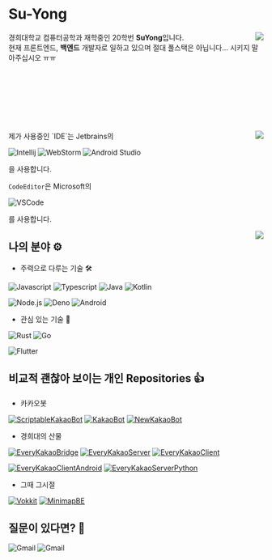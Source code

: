# Su-Yong
<img align="right" src="https://github-readme-stats.vercel.app/api?username=su-yong&show_icons=true"/>
<div style="height: 195px">
경희대학교 컴퓨터공학과 재학중인 20학번 <b>SuYong</b>입니다.<br/>
현재 프론트엔드, <b>백엔드</b> 개발자로 일하고 있으며 절대 풀스택은 아닙니다... 시키지 말아주십시오 ㅠㅠ

</div>

<img align="right" src="https://github-readme-stats.vercel.app/api/top-langs/?username=Su-Yong"/>
<div>
제가 사용중인 `IDE`는 Jetbrains의

![Intellij](https://img.shields.io/badge/Intellij-000?style=for-the-badge&logo=intellij%20idea&logoColor=fff)
![WebStorm](https://img.shields.io/badge/WebStorm-000?style=for-the-badge&logo=webstorm&logoColor=fff)
![Android Studio](https://img.shields.io/badge/Android_Studio-3DDC84?style=for-the-badge&logo=android%20studio&logoColor=fff)

을 사용합니다.
  
`CodeEditor`은 Microsoft의

![VSCode](https://img.shields.io/badge/Visual_Studio_Code-007acc?style=for-the-badge&logo=visual%20studio%20code&logoColor=fff&link=https://code.visualstudio.com/)

를 사용합니다.
</div>
<img align="right" src="https://github-readme-stats.vercel.app/api?username=su-yong&show_icons=true"/>

## 나의 분야 ⚙️

* 주력으로 다루는 기술 🛠️

![Javascript](https://img.shields.io/badge/-Javascript-f7df1e?style=for-the-badge&logo=javascript&logoColor=fff)
![Typescript](https://img.shields.io/badge/-Typescript-007acc?style=for-the-badge&logo=typescript&logoColor=fff)
![Java](https://img.shields.io/badge/-Java-007396?style=for-the-badge&logo=java&logoColor=fff)
![Kotlin](https://img.shields.io/badge/-Kotlin-0095d5?style=for-the-badge&logo=kotlin&logoColor=fff)

![Node.js](https://img.shields.io/badge/-Node.js-339933?style=for-the-badge&logo=node.js&logoColor=fff)
![Deno](https://img.shields.io/badge/-deno-000?style=for-the-badge&logo=deno&logoColor=fff)
![Android](https://img.shields.io/badge/-Android-3ddc84?style=for-the-badge&logo=android&logoColor=fff)

* 관심 있는 기술 🎯

![Rust](https://img.shields.io/badge/-Rust-000?style=for-the-badge&logo=rust&logoColor=fff)
![Go](https://img.shields.io/badge/-Go-00add8?style=for-the-badge&logo=go&logoColor=fff)

![Flutter](https://img.shields.io/badge/-flutter-025698?style=for-the-badge&logo=flutter&logoColor=fff)

## 비교적 괜찮아 보이는 개인 Repositories 👍

* 카카오봇

[![ScriptableKakaoBot](https://github-readme-stats.vercel.app/api/pin/?username=su-yong&repo=ScriptableKakaoBot)](https://github.com/Su-Yong/ScriptableKakaoBot)
[![KakaoBot](https://github-readme-stats.vercel.app/api/pin/?username=su-yong&repo=kakaobot)](https://github.com/Su-Yong/KakaoBot)
[![NewKakaoBot](https://github-readme-stats.vercel.app/api/pin/?username=su-yong&repo=newkakaobot)](https://github.com/Su-Yong/NewKakaoBot)

* 경희대의 산물

[![EveryKakaoBridge](https://github-readme-stats.vercel.app/api/pin/?username=khu-suyong&repo=linux-kakaotalk-android)](https://github.com/khu-suyong/linux-kakaotalk-android)
[![EveryKakaoServer](https://github-readme-stats.vercel.app/api/pin/?username=khu-suyong&repo=every-kakao-server)](https://github.com/khu-suyong/every-kakao-server)
[![EveryKakaoClient](https://github-readme-stats.vercel.app/api/pin/?username=khu-suyong&repo=linux-kakaotalk-client)](https://github.com/khu-suyong/linux-kakaotalk-client)

[![EveryKakaoClientAndroid](https://github-readme-stats.vercel.app/api/pin/?username=khu-suyong&repo=linux-kakaotalk-client-android)](https://github.com/khu-suyong/linux-kakaotalk-client-android)
[![EveryKakaoServerPython](https://github-readme-stats.vercel.app/api/pin/?username=khu-suyong&repo=linux-kakaotalk-server)](https://github.com/khu-suyong/linux-kakaotalk-server)

* 그때 그시절

[![Vokkit](https://github-readme-stats.vercel.app/api/pin/?username=vokkit&repo=vokkit-old)](https://github.com/Vokkit/Vokkit-old)
[![MinimapBE](https://github-readme-stats.vercel.app/api/pin/?username=organization&repo=minimapbe)](https://github.com/organization/minimapbe)

## 질문이 있다면? 🤔

![Gmail](https://img.shields.io/badge/simssy2205@gmail.com-Main-d14836?style=for-the-badge&logo=gmail&link=mailto:simssy2205@gmail.com)
![Gmail](https://img.shields.io/badge/tlasy2205@khu.ac.kr-Univ-d14836?style=for-the-badge&logo=gmail&link=mailto:tlasy2205@khu.ac.kr)
